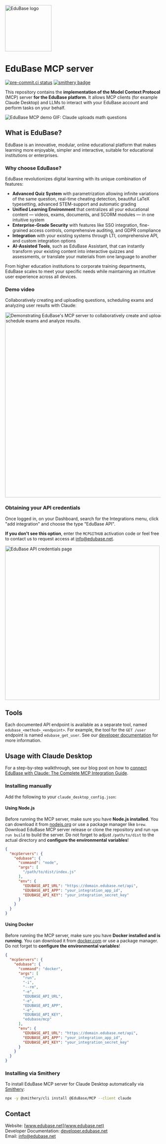 <img src="https://static.edubase.net/media/brand/title/color.png" alt="EduBase logo" height="150" />

# EduBase MCP server

[![pre-commit.ci status](https://results.pre-commit.ci/badge/github/EduBase/MCP/main.svg)](https://results.pre-commit.ci/latest/github/EduBase/MCP/main)
[![smithery badge](https://smithery.ai/badge/@EduBase/MCP)](https://smithery.ai/server/@EduBase/MCP)

This repository contains the **implementation of the Model Context Protocol** (MCP) server **for the EduBase platform**. It allows MCP clients (for example Claude Desktop) and LLMs to interact with your EduBase account and perform tasks on your behalf.

![EduBase MCP demo GIF: Claude uploads math questions](https://shared.edubase.net/mcp/EduBaseMCPdemomath.gif)

## What is EduBase?

EduBase is an innovative, modular, online educational platform that makes learning more enjoyable, simpler and interactive, suitable for educational institutions or enterprises.

### Why choose EduBase?

EduBase revolutionizes digital learning with its unique combination of features:

* **Advanced Quiz System** with parametrization allowing infinite variations of the same question, real-time cheating detection, beautiful LaTeX typesetting, advanced STEM-support and automatic grading
* **Unified Learning Environment** that centralizes all your educational content — videos, exams, documents, and SCORM modules — in one intuitive system
* **Enterprise-Grade Security** with features like SSO integration, fine-grained access controls, comprehensive auditing, and GDPR compliance
* **Integration** with your existing systems through LTI, comprehensive API, and custom integration options
* **AI-Assisted Tools**, such as EduBase Assistant, that can instantly transform your existing content into interactive quizzes and assessments, or translate your materials from one language to another

From higher education institutions to corporate training departments, EduBase scales to meet your specific needs while maintaining an intuitive user experience across all devices.

### Demo video

Collaboratively creating and uploading questions, scheduling exams and analyzing user results with Claude:

<a href="https://www.youtube.com/watch?v=jvGP-5NzRPs">
  <img src="https://img.youtube.com/vi/jvGP-5NzRPs/maxresdefault.jpg" alt="Demonstrating EduBase's MCP server to collaboratively create and upload questions, schedule exams and analyze results." width="600"/>
</a>

### Obtaining your API credentials

Once logged in, on your Dashboard, search for the Integrations menu, click "add integration" and choose the type "EduBase API".

**If you don't see this option**, enter the `MCPGITHUB` activation code or feel free to contact us to request access at [info@edubase.net](mailto:info@edubase.net).

<img src="https://shared.edubase.net/mcp/EduBase_Integration_page_with_API_credentials.png" alt="EduBase API credentials page" width="500" />

## Tools

Each documented API endpoint is available as a separate tool, named `edubase_<method>_<endpoint>`. For example, the tool for the `GET /user` endpoint is named `edubase_get_user`. See our [developer documentation](https://developer.edubase.net) for more information.

## Usage with Claude Desktop

For a step-by-step walkthrough, see our blog post on how to [connect EduBase with Claude: The Complete MCP Integration Guide](edubase.blog/claude-mcp-integration-guide/).

### Installing manually

Add the following to your `claude_desktop_config.json`:

#### Using Node.js

Before running the MCP server, make sure you have **Node.js installed**. You can download it from [nodejs.org](https://nodejs.org/) or use a package manager like `brew`. Download EduBase MCP server release or clone the repository and run `npm run build` to build the server. Do not forget to adjust `/path/to/dist` to the actual directory and **configure the environmental variables**!

```json
{
  "mcpServers": {
    "edubase": {
      "command": "node",
      "args": [
        "/path/to/dist/index.js"
      ],
      "env": {
        "EDUBASE_API_URL": "https://domain.edubase.net/api",
        "EDUBASE_API_APP": "your_integration_app_id",
        "EDUBASE_API_KEY": "your_integration_secret_key"
      }
    }
  }
}
```

#### Using Docker

Before running the MCP server, make sure you have **Docker installed and is running**. You can download it from [docker.com](https://www.docker.com/) or use a package manager. Do not forget to **configure the environmental variables**!

```json
{
  "mcpServers": {
    "edubase": {
      "command": "docker",
      "args": [
        "run",
        "-i",
        "--rm",
        "-e",
        "EDUBASE_API_URL",
        "-e",
        "EDUBASE_API_APP",
        "-e",
        "EDUBASE_API_KEY",
        "edubase/mcp"
      ],
      "env": {
        "EDUBASE_API_URL": "https://domain.edubase.net/api",
        "EDUBASE_API_APP": "your_integration_app_id",
        "EDUBASE_API_KEY": "your_integration_secret_key"
      }
    }
  }
}
```

### Installing via Smithery

To install EduBase MCP server for Claude Desktop automatically via [Smithery](https://smithery.ai/server/@EduBase/MCP):

```bash
npx -y @smithery/cli install @EduBase/MCP --client claude
```

## Contact

Website: [www.edubase.net](www.edubase.net)  
Developer Documentation: [developer.edubase.net](developer.edubase.net)  
Email: [info@edubase.net](mailto:info@edubase.net)
